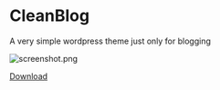 # CleanBlog

A very simple wordpress theme just only for blogging

![screenshot.png](https://bitbucket.org/repo/68MA97/images/2001133518-screenshot.png)

<a href="#">Download</a>
